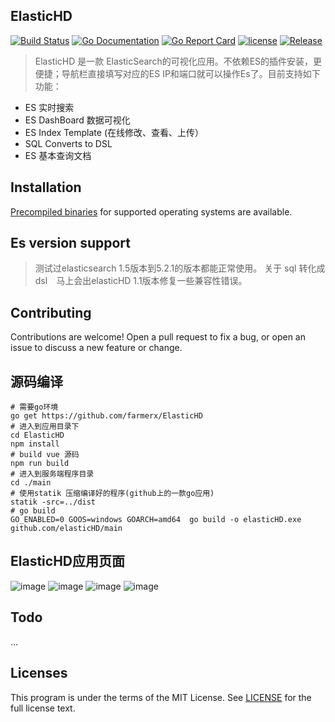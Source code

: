 ElasticHD
-----------
[![Build Status](https://travis-ci.org/farmerx/elasticHD.svg?branch=master)](https://travis-ci.org/farmerx/elasticHD/main)
[![Go Documentation](http://img.shields.io/badge/go-documentation-blue.svg?style=flat-square)](https://godoc.org/github.com/farmerx/elasticHD/main)
[![Go Report Card](https://goreportcard.com/badge/github.com/Luxurioust/aurora)](https://goreportcard.com/report/github.com/farmerx/elasticHD/main)
[![license](https://img.shields.io/github/license/mashape/apistatus.svg?maxAge=2592000)](https://github.com/farmerx/elasticHD/blob/master/LICENSE)
[![Release](https://img.shields.io/github/release/elasticHD/elasticHD.svg?label=Release)](https://github.com/farmerx/elasticHD/releases)
> ElasticHD 是一款 ElasticSearch的可视化应用。不依赖ES的插件安装，更便捷；导航栏直接填写对应的ES IP和端口就可以操作Es了。目前支持如下功能：
 * ES 实时搜索
 * ES DashBoard 数据可视化
 * ES Index Template (在线修改、查看、上传）
 * SQL Converts to DSL
 * ES 基本查询文档
 

## Installation

[Precompiled binaries](https://github.com/farmerx/elasticHD/releases) for supported operating systems are available.

## Es version support
> 测试过elasticsearch 1.5版本到5.2.1的版本都能正常使用。 关于 sql 转化成 dsl　马上会出elasticHD 1.1版本修复一些兼容性错误。

## Contributing

Contributions are welcome! Open a pull request to fix a bug, or open an issue to discuss a new feature or change.

## 源码编译
```
# 需要go环境
go get https://github.com/farmerx/ElasticHD
# 进入到应用目录下
cd ElasticHD
npm install
# build vue 源码
npm run build
# 进入到服务端程序目录
cd ./main
# 使用statik 压缩编译好的程序(github上的一款go应用)
statik -src=../dist
# go build
GO_ENABLED=0 GOOS=windows GOARCH=amd64  go build -o elasticHD.exe github.com/elasticHD/main
```
## ElasticHD应用页面
![image](https://github.com/farmerx/ElasticHD/blob/master/snp20170518120044177.png)
![image](https://github.com/farmerx/ElasticHD/blob/master/snp20170518120114338.png)
![image](https://github.com/farmerx/ElasticHD/blob/master/snp20170518120147401.png)
![image](https://raw.githubusercontent.com/farmerx/ElasticHD/master/WX20170605-105148.png)

## Todo
...


## Licenses

This program is under the terms of the MIT License. See [LICENSE](https://github.com/farmerx/elasticHD/blob/master/LICENSE) for the full license text.


